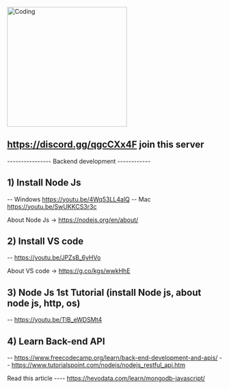 <img align="center" alt="Coding" width="280" src="https://cdn.dribbble.com/users/1162077/screenshots/3848914/programmer.gif"></img>


## https://discord.gg/qgcCXx4F join this server 

---------------- Backend development ------------

## 1) Install Node Js
-- Windows https://youtu.be/4Wq53LL4alQ
-- Mac https://youtu.be/SwUKKCS3r3c

About Node Js -> https://nodejs.org/en/about/


## 2) Install VS code
-- https://youtu.be/JPZsB_6yHVo

About VS code -> https://g.co/kgs/wwkHhE

## 3) Node Js 1st Tutorial (install Node js, about node js, http, os)
-- https://youtu.be/TlB_eWDSMt4

## 4) Learn Back-end API
-- https://www.freecodecamp.org/learn/back-end-development-and-apis/
-- https://www.tutorialspoint.com/nodejs/nodejs_restful_api.htm


Read this article 
---- https://hevodata.com/learn/mongodb-javascript/
